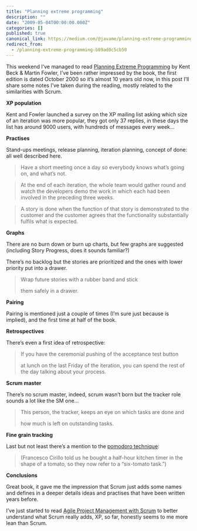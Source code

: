 ```yaml
---
title: "Planning extreme programming"
description: ""
date: "2009-05-04T00:00:00.000Z"
categories: []
published: true
canonical_link: https://medium.com/@javame/planning-extreme-programming-b89ad0c5cb50
redirect_from:
  - /planning-extreme-programming-b89ad0c5cb50
---
```


This weekend I’ve managed to read [Planning Extreme Programming](http://www.amazon.com/Planning-Extreme-Programming-Kent-Beck/dp/0201710919) by Kent Beck & Martin Fowler, I’ve been rather impressed by the book, the first edition is dated October 2000 so it’s almost 10 years old now, in this post I’ll share some notes I’ve taken during the reading, mostly related to the similarities with Scrum.

**XP population**

Kent and Fowler launched a survey on the XP mailing list asking which size of an iteration was more popular, they got only 37 replies, in these days the list has around 9000 users, with hundreds of messages every week…

**Practises**

Stand-ups meetings, release planning, iteration planning, concept of done: all well described here.

> Have a short meeting once a day so everybody knows what’s going on, and what’s not.

> At the end of each iteration, the whole team would gather round and watch the developers demo the work in which each had been involved in the preceding three weeks.

> A story is done when the function of that story is demonstrated to the customer and the customer agrees that the functionality substantially fulfils what is expected.

**Graphs**

There are no burn down or burn up charts, but few graphs are suggested (including Story Progress, does it sounds familiar?)

There’s no backlog but the stories are prioritized and the ones with lower priority put into a drawer.

> Wrap future stories with a rubber band and stick  
>   
> them safely in a drawer.

**Pairing**

Pairing is mentioned just a couple of times (I’m sure just because is implied), and the first time at half of the book.

**Retrospectives**

There’s even a first idea of retrospective:

> If you have the ceremonial pushing of the acceptance test button  
>   
> at lunch on the last Friday of the iteration, you can spend the rest of the day talking about your process.

**Scrum master**

There’s no scrum master, indeed, scrum wasn’t born but the tracker role sounds a lot like the SM one…

> This person, the tracker, keeps an eye on which tasks are done and  
>   
> how much is left on outstanding tasks.

**Fine grain tracking**

Last but not least there’s a mention to the [pomodoro technique](http://www.pomodorotechnique.com/):

> (Francesco Cirillo told us he bought a half-hour kitchen timer in the shape of a tomato, so they now refer to a “six-tomato task.”)

**Conclusions**

Great book, it gave me the impression that Scrum just adds some names and defines in a deeper details ideas and practises that have been written years before.

I’ve just started to read [Agile Project Management with Scrum](http://www.amazon.com/Agile-Project-Management-Microsoft-Professional/dp/073561993X/ref=sr_1_1?ie=UTF8&s=books&qid=1241467891&sr=1-1) to better understand what Scrum really adds, XP, so far, honestly seems to me more lean than Scrum.
